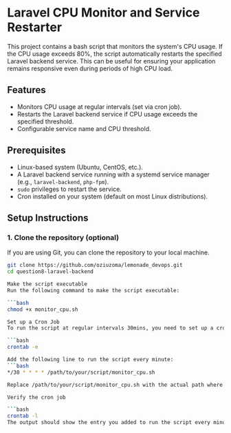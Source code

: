 # Laravel CPU Monitor and Service Restarter

This project contains a bash script that monitors the system's CPU usage. If the CPU usage exceeds 80%, the script automatically restarts the specified Laravel backend service. This can be useful for ensuring your application remains responsive even during periods of high CPU load.

## Features
- Monitors CPU usage at regular intervals (set via cron job).
- Restarts the Laravel backend service if CPU usage exceeds the specified threshold.
- Configurable service name and CPU threshold.

## Prerequisites
- Linux-based system (Ubuntu, CentOS, etc.).
- A Laravel backend service running with a systemd service manager (e.g., `laravel-backend`, `php-fpm`).
- `sudo` privileges to restart the service.
- Cron installed on your system (default on most Linux distributions).

## Setup Instructions

### 1. Clone the repository (optional)
If you are using Git, you can clone the repository to your local machine.

```bash
git clone https://github.com/oziuzoma/lemonade_devops.git
cd question8-laravel-backend

Make the script executable
Run the following command to make the script executable:

```bash
chmod +x monitor_cpu.sh

Set up a Cron Job
To run the script at regular intervals 30mins, you need to set up a cron job.

```bash
crontab -e

Add the following line to run the script every minute:
```bash
*/30 * * * * /path/to/your/script/monitor_cpu.sh

Replace /path/to/your/script/monitor_cpu.sh with the actual path where you saved the script.

Verify the cron job

```bash
crontab -l
The output should show the entry you added to run the script every minute.
